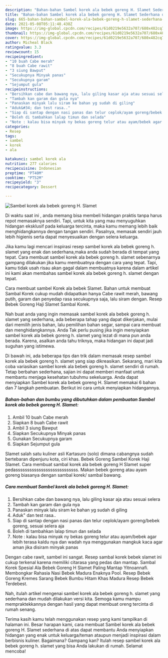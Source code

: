 ```yaml
---
description: "Bahan-bahan Sambel korek ala bebek goreng H. Slamet Sederhana dan Mudah Dibuat"
title: "Bahan-bahan Sambel korek ala bebek goreng H. Slamet Sederhana dan Mudah Dibuat"
slug: 665-bahan-bahan-sambel-korek-ala-bebek-goreng-h-slamet-sederhana-dan-mudah-dibuat
date: 2021-05-08T05:11:48.438Z
image: https://img-global.cpcdn.com/recipes/61d0219e5632a707/680x482cq70/sambel-korek-ala-bebek-goreng-h-slamet-foto-resep-utama.jpg
thumbnail: https://img-global.cpcdn.com/recipes/61d0219e5632a707/680x482cq70/sambel-korek-ala-bebek-goreng-h-slamet-foto-resep-utama.jpg
cover: https://img-global.cpcdn.com/recipes/61d0219e5632a707/680x482cq70/sambel-korek-ala-bebek-goreng-h-slamet-foto-resep-utama.jpg
author: Micheal Black
ratingvalue: 3.3
reviewcount: 15
recipeingredient:
- "10 buah Cabe merah"
- "8 buah Cabe rawit"
- "3 siung Bawput"
- "Secukupnya Minyak panas"
- "Secukupnya garam"
- "Sejumput gula"
recipeinstructions:
- "Bersihkan cabe dan bawang nya, lalu giling kasar aja atau sesuai selera"
- "Tambah kan garam dan gula nya"
- "Panaskan minyak lalu siram ke bahan yg sudah di giling"
- "Aduk&#34; dan test rasa.."
- "Siap di santap dengan nasi panas dan telur ceplok/ayam goreng/bebek goreng, sesuai selera aja"
- "Boleh di tambahkan lalap timun dan selada"
- "Note : kalau bisa minyak ny bekas goreng telur atau ayam/bebek agar lebih terasa kaldu nya dan wadah nya menggunakan mangkuk kaca agar aman jika disiram minyak panas"
categories:
- Resep
tags:
- sambel
- korek
- ala

katakunci: sambel korek ala 
nutrition: 277 calories
recipecuisine: Indonesian
preptime: "PT40M"
cooktime: "PT52M"
recipeyield: "3"
recipecategory: Dessert

---
```



![Sambel korek ala bebek goreng H. Slamet](https://img-global.cpcdn.com/recipes/61d0219e5632a707/680x482cq70/sambel-korek-ala-bebek-goreng-h-slamet-foto-resep-utama.jpg)

Di waktu  saat ini , anda memang bisa membeli hidangan praktis tanpa harus repot memasaknya sendiri. Tapi, untuk kita yang mau menyuguhkan hidangan eksklusif pada keluarga tercinta, maka kamu memang lebih baik menghidangkannya dengan tangan sendiri. Pasalnya, memasak sendiri jauh lebih higienis serta dapat menyesuaikan dengan selera keluarga.

Jika kamu lagi mencari inspirasi resep sambel korek ala bebek goreng h. slamet yang enak dan sederhana,maka anda sudah berada di tempat yang tepat. Cara membuat sambel korek ala bebek goreng h. slamet  sebenarnya gampang dilakukan jika kamu membuatnya dengan cara yang tepat. Tapi, kamu tidak usah risau akan gagal dalam membuatnya 
karena dalam artikel ini kami akan membahas sambel korek ala bebek goreng h. slamet dengan tepat.  

Cara membuat sambel Korek ala bebek Slamet. Bahan untuk membuat Sambal Korek cukup mudah didapatkan hanya Cabe rawit merah, bawang putih, garam dan penyedap rasa secukupnya saja, lalu siram dengan. Resep Bebek Goreng Haji Slamet Sambal Korek.

Nah buat anda yang ingin memasak sambel korek ala bebek goreng h. slamet yang sederhana, ada beberapa tahap yang dapat dikerjakan, mulai dari memilih jenis bahan, lalu pemilihan bahan segar, sampai cara membuat dan menghidangkannya. Anda Tak perlu pusing jika ingin menyiapkan sambel korek ala bebek goreng h. slamet yang lezat di mana pun anda berada. Karena, asalkan anda  tahu triknya, maka hidangan ini dapat jadi suguhan yang istimewa.

Di bawah ini, ada beberapa tips dan trik dalam memasak resep sambel korek ala bebek goreng h. slamet yang siap dikreasikan. Sekarang, mari kita coba variasikan sambel korek ala bebek goreng h. slamet sendiri di rumah. Tetap berbahan sederhana, sajian ini dapat memberi manfaat untuk membantu menjaga kesehatan tubuhmu sekeluarga. Anda dapat menyiapkan Sambel korek ala bebek goreng H. Slamet memakai 6 bahan dan 7 langkah pembuatan. Berikut ini cara untuk menyiapkan hidangannya.

<!--inarticleads1-->

##### Bahan-bahan dan bumbu yang dibutuhkan dalam pembuatan Sambel korek ala bebek goreng H. Slamet:

1. Ambil 10 buah Cabe merah
1. Siapkan 8 buah Cabe rawit
1. Ambil 3 siung Bawput
1. Siapkan Secukupnya Minyak panas
1. Gunakan Secukupnya garam
1. Siapkan Sejumput gula


Slamet salah satu kuliner asli Kartasuro (solo) dimana cabangnya sudah bertebaran dipenjuru kota, ciri khas. Bebek Goreng Sambel Korek Haji Slamet. Cara membuat sambal korek ala bebek goreng H Slamet super pedasssssssssssssssssssssssssss. Makan bebek goreng atau ayam goreng biasanya dengan sambal korek/ sambal bawang. 

<!--inarticleads2-->

##### Cara membuat Sambel korek ala bebek goreng H. Slamet:

1. Bersihkan cabe dan bawang nya, lalu giling kasar aja atau sesuai selera
1. Tambah kan garam dan gula nya
1. Panaskan minyak lalu siram ke bahan yg sudah di giling
1. Aduk&#34; dan test rasa..
1. Siap di santap dengan nasi panas dan telur ceplok/ayam goreng/bebek goreng, sesuai selera aja
1. Boleh di tambahkan lalap timun dan selada
1. Note : kalau bisa minyak ny bekas goreng telur atau ayam/bebek agar lebih terasa kaldu nya dan wadah nya menggunakan mangkuk kaca agar aman jika disiram minyak panas


Dengan cabe rawit, sambel ini sangat. Resep sambal korek bebek slamet ini cukup terkenal karena memiliki citarasa yang pedas dan mantap. Sambal Korek Spesial Ala Bebek Goreng H Slamet Paling Mantap Yitnoannafi. Membongkar Rahasia Nasi Bebek Madura Enaknya Pool. Resep Bebek Goreng Kremes Sarang Bebek Bumbu Hitam Khas Madura Resep Bebek Terdebest. 

Nah, itulah artikel mengenai  sambel korek ala bebek goreng h. slamet  yang sederhana dan mudah dilakukan versi kita. Semoga kamu mampu mempraktekkannya dengan hasil yang dapat membuat oreng tercinta di rumah senang. 

Terima kasih kamu telah menggunakan resep yang kami tampilkan di halaman ini. Besar harapan kami, cara membuat  Sambel korek ala bebek goreng H. Slamet sederhana di atas dapat membantu Anda menyiapkan hidangan yang enak untuk keluarga/teman ataupun menjadi inspirasi dalam berbisnis kuliner. Bagaimana? Gampang kan? Itulah resep sambel korek ala bebek goreng h. slamet yang bisa Anda lakukan di rumah. Selamat mencoba!

